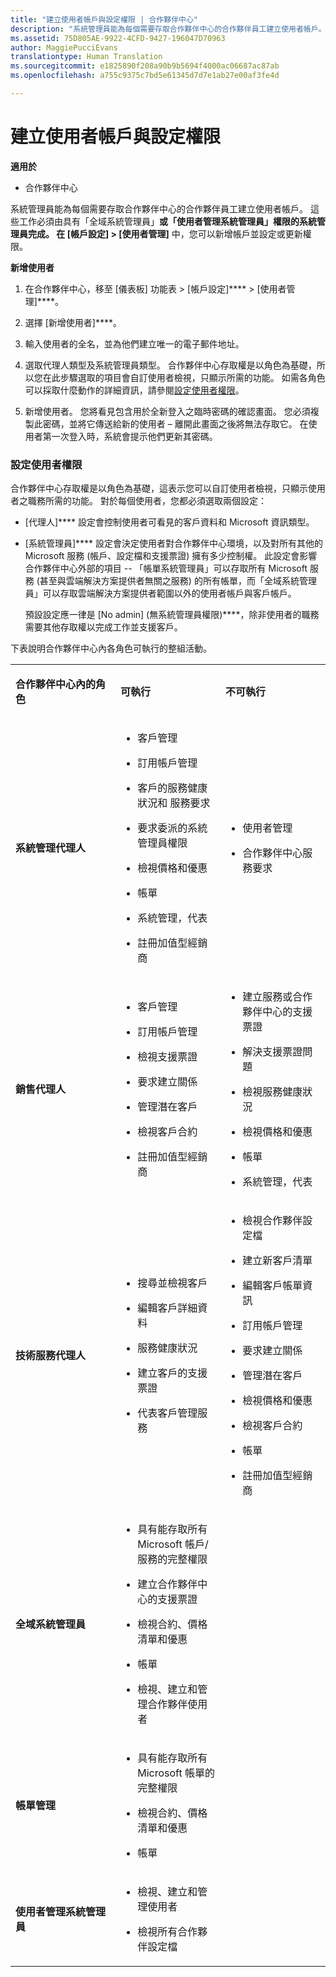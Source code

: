 ```yaml
---
title: "建立使用者帳戶與設定權限 | 合作夥伴中心"
description: "系統管理員能為每個需要存取合作夥伴中心的合作夥伴員工建立使用者帳戶。"
ms.assetid: 75D805AE-9922-4CFD-9427-196047D70963
author: MaggiePucciEvans
translationtype: Human Translation
ms.sourcegitcommit: e1825890f208a90b9b5694f4000ac06687ac87ab
ms.openlocfilehash: a755c9375c7bd5e61345d7d7e1ab27e00af3fe4d

---
```


# 建立使用者帳戶與設定權限

**適用於**

-  合作夥伴中心

系統管理員能為每個需要存取合作夥伴中心的合作夥伴員工建立使用者帳戶。 這些工作必須由具有「全域系統管理員」****或「使用者管理系統管理員」****權限的系統管理員完成。 在 \[帳戶設定\]**** &gt; \[使用者管理\]**** 中，您可以新增帳戶並設定或更新權限。

**新增使用者**

1.  在合作夥伴中心，移至 \[儀表板\] 功能表 &gt; \[帳戶設定\]**** &gt; \[使用者管理\]****。
2.  選擇 \[新增使用者\]****。

3.  輸入使用者的全名，並為他們建立唯一的電子郵件地址。

4.  選取代理人類型及系統管理員類型。 合作夥伴中心存取權是以角色為基礎，所以您在此步驟選取的項目會自訂使用者檢視，只顯示所需的功能。 如需各角色可以採取什麼動作的詳細資訊，請參閱[設定使用者權限](#setuserpermissions)。

5.  新增使用者。 您將看見包含用於全新登入之臨時密碼的確認畫面。 您必須複製此密碼，並將它傳送給新的使用者 – 離開此畫面之後將無法存取它。 在使用者第一次登入時，系統會提示他們更新其密碼。

### <a href="" id="setuserpermissions"></a>設定使用者權限

合作夥伴中心存取權是以角色為基礎，這表示您可以自訂使用者檢視，只顯示使用者之職務所需的功能。 對於每個使用者，您都必須選取兩個設定：

-   \[代理人\]**** 設定會控制使用者可看見的客戶資料和 Microsoft 資訊類型。

-   \[系統管理員\]**** 設定會決定使用者對合作夥伴中心環境，以及對所有其他的 Microsoft 服務 (帳戶、設定檔和支援票證) 擁有多少控制權。 此設定會影響合作夥伴中心外部的項目 -- 「帳單系統管理員」可以存取所有 Microsoft 服務 (甚至與雲端解決方案提供者無關之服務) 的所有帳單，而「全域系統管理員」可以存取雲端解決方案提供者範圍以外的使用者帳戶與客戶帳戶。

    預設設定應一律是 \[No admin\] (無系統管理員權限)****，除非使用者的職務需要其他存取權以完成工作並支援客戶。

下表說明合作夥伴中心內各角色可執行的整組活動。

<table>
<colgroup>
<col width="33%" />
<col width="33%" />
<col width="33%" />
</colgroup>
<tbody>
<tr class="odd">
<td><p><strong>合作夥伴中心內的角色</strong></p></td>
<td><p><strong>可執行</strong></p></td>
<td><p><strong>不可執行</strong></p></td>
</tr>
<tr class="even">
<td><p><strong>系統管理代理人</strong></p></td>
<td><ul>
<li><p>客戶管理</p></li>
<li><p>訂用帳戶管理</p></li>
<li><p>客戶的服務健康狀況和 服務要求</p></li>
<li><p>要求委派的系統管理員權限</p></li>
<li><p>檢視價格和優惠</p></li>
<li><p>帳單</p></li>
<li><p>系統管理，代表</p></li>
<li><p>註冊加值型經銷商</p></li>
</ul></td>
<td><ul>
<li><p>使用者管理</p></li>
<li><p>合作夥伴中心服務要求</p></li>
</ul></td>
</tr>
<tr class="odd">
<td><p><strong>銷售代理人</strong></p></td>
<td><ul>
<li><p>客戶管理</p></li>
<li><p>訂用帳戶管理</p></li>
<li><p>檢視支援票證</p></li>
<li><p>要求建立關係</p></li>
<li><p>管理潛在客戶</p></li>
<li><p>檢視客戶合約</p></li>
<li><p>註冊加值型經銷商</p></li>
</ul></td>
<td><ul>
<li><p>建立服務或合作夥伴中心的支援票證</p></li>
<li><p>解決支援票證問題</p></li>
<li><p>檢視服務健康狀況</p></li>
<li><p>檢視價格和優惠</p></li>
<li><p>帳單</p></li>
<li><p>系統管理，代表</p></li>
</ul></td>
</tr>
<tr class="even">
<td><p><strong>技術服務代理人</strong></p></td>
<td><ul>
<li><p>搜尋並檢視客戶</p></li>
<li><p>編輯客戶詳細資料</p></li>
<li><p>服務健康狀況</p></li>
<li><p>建立客戶的支援票證</p></li>
<li><p>代表客戶管理服務</p></li>
</ul></td>
<td><ul>
<li><p>檢視合作夥伴設定檔</p></li>
<li><p>建立新客戶清單</p></li>
<li><p>編輯客戶帳單資訊</p></li>
<li><p>訂用帳戶管理</p></li>
<li><p>要求建立關係</p></li>
<li><p>管理潛在客戶</p></li>
<li><p>檢視價格和優惠</p></li>
<li><p>檢視客戶合約</p></li>
<li><p>帳單</p></li>
<li><p>註冊加值型經銷商</p></li>
</ul></td>
</tr>
<tr class="odd">
<td><p><strong>全域系統管理員</strong></p></td>
<td><ul>
<li><p>具有能存取所有 Microsoft 帳戶/服務的完整權限</p></li>
<li><p>建立合作夥伴中心的支援票證</p></li>
<li><p>檢視合約、價格清單和優惠</p></li>
<li><p>帳單</p></li>
<li><p>檢視、建立和管理合作夥伴使用者</p></li>
</ul></td>
<td></td>
</tr>
<tr class="even">
<td><p><strong>帳單管理</strong></p></td>
<td><ul>
<li><p>具有能存取所有 Microsoft 帳單的完整權限</p></li>
<li><p>檢視合約、價格清單和優惠</p></li>
<li><p>帳單</p></li>
</ul></td>
<td></td>
</tr>
<tr class="odd">
<td><p><strong>使用者管理系統管理員</strong></p></td>
<td><ul>
<li><p>檢視、建立和管理使用者</p></li>
<li><p>檢視所有合作夥伴設定檔</p></li>
</ul></td>
<td></td>
</tr>
</tbody>
</table>

 

 

 






<!--HONumber=Jan17_HO2-->


